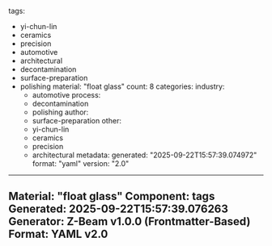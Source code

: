 tags:
  - yi-chun-lin
  - ceramics
  - precision
  - automotive
  - architectural
  - decontamination
  - surface-preparation
  - polishing
material: "float glass"
count: 8
categories:
  industry:
    - automotive
  process:
    - decontamination
    - polishing
  author:
    - surface-preparation
  other:
    - yi-chun-lin
    - ceramics
    - precision
    - architectural
metadata:
  generated: "2025-09-22T15:57:39.074972"
  format: "yaml"
  version: "2.0"

---
Material: "float glass"
Component: tags
Generated: 2025-09-22T15:57:39.076263
Generator: Z-Beam v1.0.0 (Frontmatter-Based)
Format: YAML v2.0
---